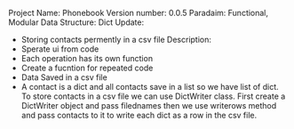Project Name: Phonebook
Version number: 0.0.5
Paradaim: Functional, Modular
Data Structure: Dict
Update:
* Storing contacts permently in a csv file
Description:
* Sperate ui from code 
* Each operation has its own function
* Create a fucntion for repeated code
* Data Saved in a csv file
* A contact is a dict and all contacts save in a list so we have list of dict. To store contacts in a csv file we can use DictWriter class. First create a DictWriter object and pass filednames then we use writerows method and pass contacts to it to write each dict as a row in the csv file.